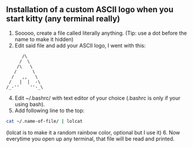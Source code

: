 ## Installation of a custom ASCII logo when you start kitty (any terminal really)
1. Sooooo, create a file called literally anything. (Tip: use a dot before the name to make it hidden)
2. Edit said file and add your ASCII logo, I went with this:
```ascii
      /\
     /  \
    /\   \
   /      \
  /   ,,   \
 /   |  |  -\
/_-''    ''-_\
```  
4. Edit ~/.bashrc/ with text editor of your choice (.bashrc is only if your using bash).
5. Add following line to the top:
```bash
cat ~/.name-of-file/ | lolcat
```
(lolcat is to make it a random rainbow color, optional but I use it)
6. Now everytime you open up any terminal, that file will be read and printed.
